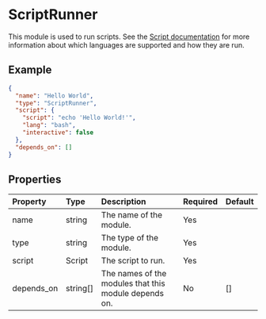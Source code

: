 # ScriptRunner

This module is used to run scripts. See the [Script documentation](docs/models/Script.md) for more
information about which languages are supported and how they are run.

## Example

```json
{
  "name": "Hello World",
  "type": "ScriptRunner",
  "script": {
    "script": "echo 'Hello World!'",
    "lang": "bash",
    "interactive": false
  },
  "depends_on": []
}
```

## Properties

| Property  | Type     | Description                                           | Required | Default |
|:----------|:---------|:------------------------------------------------------|:---------|:--------|
| name      | string   | The name of the module.                               | Yes      |         |
| type      | string   | The type of the module.                               | Yes      |         |
| script    | Script   | The script to run.                                    | Yes      |         |
| depends_on | string[] | The names of the modules that this module depends on. | No       | []      |
